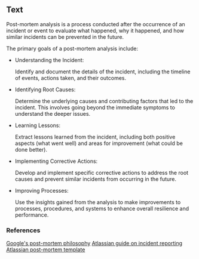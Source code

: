 ## Text

Post-mortem analysis is a process conducted after the occurrence of an incident or event to evaluate what happened, why it happened, and how similar incidents can be prevented in the future.

The primary goals of a post-mortem analysis include:

- Understanding the Incident:

  Identify and document the details of the incident, including the timeline of events, actions taken, and their outcomes.

- Identifying Root Causes:

  Determine the underlying causes and contributing factors that led to the incident. This involves going beyond the immediate symptoms to understand the deeper issues.

- Learning Lessons:

  Extract lessons learned from the incident, including both positive aspects (what went well) and areas for improvement (what could be done better).

- Implementing Corrective Actions:

  Develop and implement specific corrective actions to address the root causes and prevent similar incidents from occurring in the future.

- Improving Processes:

  Use the insights gained from the analysis to make improvements to processes, procedures, and systems to enhance overall resilience and performance.

### References

[Google's post-mortem philosophy](https://sre.google/sre-book/postmortem-culture/)
[Atlassian guide on incident reporting](https://www.atlassian.com/incident-management/handbook/postmortems#postmortem-actions)
[Atlassian post-mortem template](https://www.atlassian.com/incident-management/postmortem/templates#incident-summary)
